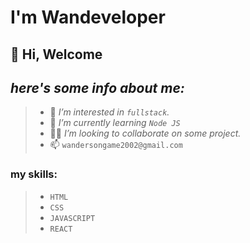 # I'm Wandeveloper

## 👋 Hi, Welcome
## _here's some info about me:_
> - 👀 _I’m interested in `fullstack`._
> - 📕 _I’m currently learning `Node JS`_
> - 🤝🏼 _I’m looking to collaborate on some project._
> - 📫  `wandersongame2002@gmail.com`

### my skills:
> - `HTML`
> - `CSS`
> - `JAVASCRIPT`
> - `REACT`

<!---
Wadeveloper/Wadeveloper is a ✨ special ✨ repository because its `README.md` (this file) appears on your GitHub profile.
You can click the Preview link to take a look at your changes.
--->
